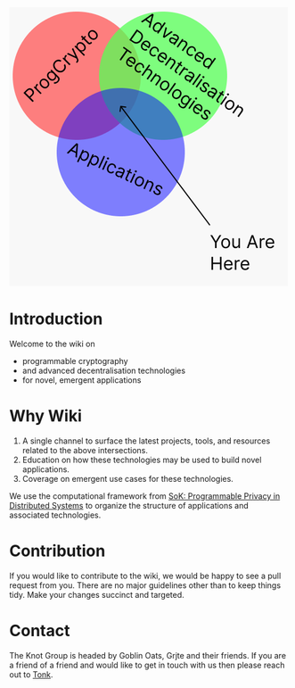 ![You Are Here](../images/YouAreHereWiki.png)

# Introduction

Welcome to the wiki on 
- programmable cryptography 
- and advanced decentralisation technologies 
- for novel, emergent applications

# Why Wiki 

1. A single channel to surface the latest projects, tools, and resources related to the above intersections. 
2. Education on how these technologies may be used to build novel applications.
3. Coverage on emergent use cases for these technologies.

We use the computational framework from [SoK: Programmable Privacy in Distributed Systems](https://eprint.iacr.org/2024/982.pdf) to organize the structure of applications and associated technologies. 

# Contribution 

If you would like to contribute to the wiki, we would be happy to see a pull request from you. There are no major guidelines other than to keep things tidy. Make your changes succinct and targeted.

# Contact
The Knot Group is headed by Goblin Oats, Grjte and their friends. If you are a friend of a friend and would like to get in touch with us then please reach out to [Tonk](https://tonk.xyz).